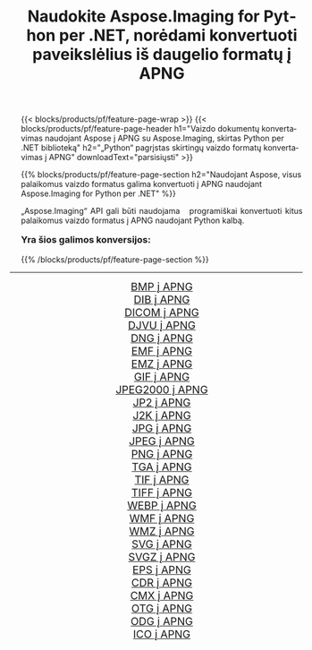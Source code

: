 ﻿---
title: Naudokite Aspose.Imaging for Python per .NET, norėdami konvertuoti paveikslėlius iš daugelio formatų į APNG 
weight: 3920
url: /lt/python-net/conversion/to/apng/ 
lang: lt
langdirlevel: 2
locales: zh-hans,ja,it,ru,de,es,fr,nl,id,lt,pl,pt,vi,tr,ko,zh-hant,ar,hi,th,sv,cs,uk,he
description: Galite naudoti Aspose.Imaging for Python per .NET biblioteką, norėdami konvertuoti iš įvairių formatų į APNG
---

{{< blocks/products/pf/feature-page-wrap >}}
{{< blocks/products/pf/feature-page-header h1="Vaizdo dokumentų konvertavimas naudojant Aspose į APNG su Aspose.Imaging, skirtas Python per .NET biblioteką" h2="„Python“ pagrįstas skirtingų vaizdo formatų konvertavimas į APNG" downloadText="parsisiųsti" >}}


{{% blocks/products/pf/feature-page-section  h2="Naudojant Aspose, visus palaikomus vaizdo formatus galima konvertuoti į APNG naudojant Aspose.Imaging for Python per .NET" %}}
<p align=justify>„Aspose.Imaging“ API gali būti naudojama   programiškai konvertuoti kitus palaikomus vaizdo formatus į APNG naudojant Python kalbą.</p>
<h3 style="margin-top:16px;">
Yra šios galimos konversijos:
</h3>
{{% /blocks/products/pf/feature-page-section %}}
<div class="container-fluid productfamilypage bg-gray">
    <div class="convertypes bg-gray agp-content section">
        <div class="container">
		<hr style="margin-left:-20px;"/>
		<div class="row other-converters" style="gap: 10px;font-size: 19px;text-align:center;">
		    <div class='col-md-3 other-converter remove-lp remove-rp'><a href="/imaging/lt/python-net/conversion/bmp-to-apng/" style="padding:15px;">BMP į APNG</a></div>
<div class='col-md-3 other-converter remove-lp remove-rp'><a href="/imaging/lt/python-net/conversion/dib-to-apng/" style="padding:15px;">DIB į APNG</a></div>
<div class='col-md-3 other-converter remove-lp remove-rp'><a href="/imaging/lt/python-net/conversion/dicom-to-apng/" style="padding:15px;">DICOM į APNG</a></div>
<div class='col-md-3 other-converter remove-lp remove-rp'><a href="/imaging/lt/python-net/conversion/djvu-to-apng/" style="padding:15px;">DJVU į APNG</a></div>
<div class='col-md-3 other-converter remove-lp remove-rp'><a href="/imaging/lt/python-net/conversion/dng-to-apng/" style="padding:15px;">DNG į APNG</a></div>
<div class='col-md-3 other-converter remove-lp remove-rp'><a href="/imaging/lt/python-net/conversion/emf-to-apng/" style="padding:15px;">EMF į APNG</a></div>
<div class='col-md-3 other-converter remove-lp remove-rp'><a href="/imaging/lt/python-net/conversion/emz-to-apng/" style="padding:15px;">EMZ į APNG</a></div>
<div class='col-md-3 other-converter remove-lp remove-rp'><a href="/imaging/lt/python-net/conversion/gif-to-apng/" style="padding:15px;">GIF į APNG</a></div>
<div class='col-md-3 other-converter remove-lp remove-rp'><a href="/imaging/lt/python-net/conversion/jpeg2000-to-apng/" style="padding:15px;">JPEG2000 į APNG</a></div>
<div class='col-md-3 other-converter remove-lp remove-rp'><a href="/imaging/lt/python-net/conversion/jp2-to-apng/" style="padding:15px;">JP2 į APNG</a></div>
<div class='col-md-3 other-converter remove-lp remove-rp'><a href="/imaging/lt/python-net/conversion/j2k-to-apng/" style="padding:15px;">J2K į APNG</a></div>
<div class='col-md-3 other-converter remove-lp remove-rp'><a href="/imaging/lt/python-net/conversion/jpg-to-apng/" style="padding:15px;">JPG į APNG</a></div>
<div class='col-md-3 other-converter remove-lp remove-rp'><a href="/imaging/lt/python-net/conversion/jpeg-to-apng/" style="padding:15px;">JPEG į APNG</a></div>
<div class='col-md-3 other-converter remove-lp remove-rp'><a href="/imaging/lt/python-net/conversion/png-to-apng/" style="padding:15px;">PNG į APNG</a></div>
<div class='col-md-3 other-converter remove-lp remove-rp'><a href="/imaging/lt/python-net/conversion/tga-to-apng/" style="padding:15px;">TGA į APNG</a></div>
<div class='col-md-3 other-converter remove-lp remove-rp'><a href="/imaging/lt/python-net/conversion/tif-to-apng/" style="padding:15px;">TIF į APNG</a></div>
<div class='col-md-3 other-converter remove-lp remove-rp'><a href="/imaging/lt/python-net/conversion/tiff-to-apng/" style="padding:15px;">TIFF į APNG</a></div>
<div class='col-md-3 other-converter remove-lp remove-rp'><a href="/imaging/lt/python-net/conversion/webp-to-apng/" style="padding:15px;">WEBP į APNG</a></div>
<div class='col-md-3 other-converter remove-lp remove-rp'><a href="/imaging/lt/python-net/conversion/wmf-to-apng/" style="padding:15px;">WMF į APNG</a></div>
<div class='col-md-3 other-converter remove-lp remove-rp'><a href="/imaging/lt/python-net/conversion/wmz-to-apng/" style="padding:15px;">WMZ į APNG</a></div>
<div class='col-md-3 other-converter remove-lp remove-rp'><a href="/imaging/lt/python-net/conversion/svg-to-apng/" style="padding:15px;">SVG į APNG</a></div>
<div class='col-md-3 other-converter remove-lp remove-rp'><a href="/imaging/lt/python-net/conversion/svgz-to-apng/" style="padding:15px;">SVGZ į APNG</a></div>
<div class='col-md-3 other-converter remove-lp remove-rp'><a href="/imaging/lt/python-net/conversion/eps-to-apng/" style="padding:15px;">EPS į APNG</a></div>
<div class='col-md-3 other-converter remove-lp remove-rp'><a href="/imaging/lt/python-net/conversion/cdr-to-apng/" style="padding:15px;">CDR į APNG</a></div>
<div class='col-md-3 other-converter remove-lp remove-rp'><a href="/imaging/lt/python-net/conversion/cmx-to-apng/" style="padding:15px;">CMX į APNG</a></div>
<div class='col-md-3 other-converter remove-lp remove-rp'><a href="/imaging/lt/python-net/conversion/otg-to-apng/" style="padding:15px;">OTG į APNG</a></div>
<div class='col-md-3 other-converter remove-lp remove-rp'><a href="/imaging/lt/python-net/conversion/odg-to-apng/" style="padding:15px;">ODG į APNG</a></div>
<div class='col-md-3 other-converter remove-lp remove-rp'><a href="/imaging/lt/python-net/conversion/ico-to-apng/" style="padding:15px;">ICO į APNG</a></div>
                </div>
        </div>
    </div>
</div>
<br/>

